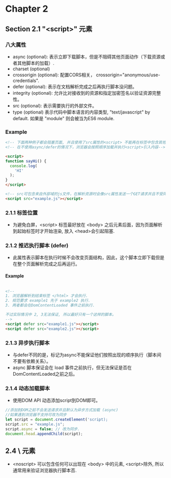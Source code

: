 # Chapter 2

## Section 2.1 "\<script>" 元素


### 八大属性
- async (optional): 表示立即下载脚本，但是不阻碍其他页面动作（下载资源或者其他脚本的加载）.
- charset (optional)
- crossorigin (optional): 配置CORS相关， crossorigin="anonymous/use-credentials".
- defer (optional): 表示在文档解析完成之后再执行脚本没问题。
- integrity (optional): 允许比对接收到的资源和指定加密签名以验证资源完整性。
- src (optional): 表示需要执行的外部文件。
- type (optional) 表示代码中脚本语言的内容类型, "text/javascript" by default. 如果是 "module" 则会被当为ES6 module.

### Example

```html
<!-- 下面两种例子都会阻塞页面, 并且使用了src属性的<script> 不能再在标签中包含其他JS代码，如果提供会被忽略 -->
<!-- 在不使用async/defer的情况下，浏览器会按照顺序加载并执行<script>引入内容-->

<script>
function sayHi() {
  console.log(
    'HI'
  );
}
</script>

<!-- src可包含来自外部域的js文件，在解析资源时会像src属性发送一个GET请求并且不受同源策略限制。-->
<script src="example.js"></script>
```

### 2.1.1 标签位置

- 为避免白屏，\<script> 标签最好放在 \<body> 之后元素后面，因为页面解析到<body>起始标签时才开始渲染, 放入 \<head>会引起阻塞.


### 2.1.2 推迟执行脚本 (defer)

- 此属性表示脚本在执行时候不会改变页面结构，因此，这个脚本立即下载但是在整个页面解析完成之后再运行。

#### Example

```html

<!--
1. 浏览器解析到结束标签 </html> 才会执行.
2. 规范要求 example1 先于 example2 执行.
3. 两者都会在DomContentLoaded 事件之前执行.

不过实际情况中 2, 3无法保证, 所以最好只有一个这样的脚本。
-->
<script defer src="example1.js"></script>
<script defer src="example2.js"></script>
```

### 2.1.3 异步执行脚本

- 与defer不同的是，标记为async不能保证他们按照出现的顺序执行（脚本间不要有依赖关系）。
- async 脚本保证会在 load 事件之前执行，但无法保证是否在DomContentLoaded之前之后。

### 2.1.4 动态加载脚本

- 使用DOM API 动态添加script到DOM即可。
  
```javascript
//添加到DOM之前不会发送请求并且默认为异步方式加载 (async)
//如果遇到浏览器不支持可改为同步
let script = document.createElement('script);
script.src = "example.js";
script.async = false; // 改为同步.
document.head.appendChild(script);
```


## 2.4 \ <noscript> 元素

- \<noscript> 可以包含任何可以出现在 \<body> 中的元素, \<script>除外, 所以通常用来验证浏览器执行脚本否.
  